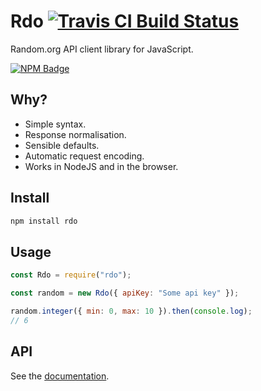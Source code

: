 # Rdo [![Travis CI Build Status](https://img.shields.io/travis/com/Richienb/rdo/master.svg?style=for-the-badge)](https://travis-ci.com/Richienb/rdo)

Random.org API client library for JavaScript.

[![NPM Badge](https://nodei.co/npm/rdo.png)](https://npmjs.com/package/rdo)

## Why?

- Simple syntax.
- Response normalisation.
- Sensible defaults.
- Automatic request encoding.
- Works in NodeJS and in the browser.

## Install

```sh
npm install rdo
```

## Usage

```js
const Rdo = require("rdo");

const random = new Rdo({ apiKey: "Some api key" });

random.integer({ min: 0, max: 10 }).then(console.log);
// 6
```

## API

See the [documentation](https://richienb.github.io/rdo).
